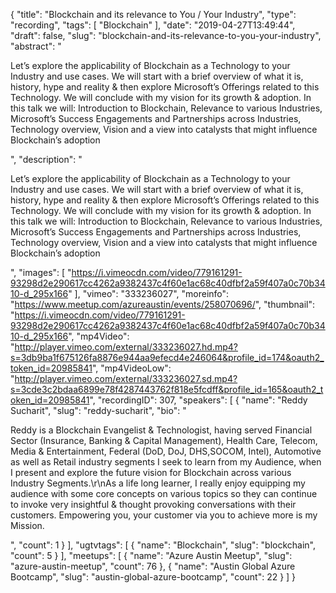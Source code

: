 {
  "title": "Blockchain and its relevance to You / Your Industry",
  "type": "recording",
  "tags": [
    "Blockchain"
  ],
  "date": "2019-04-27T13:49:44",
  "draft": false,
  "slug": "blockchain-and-its-relevance-to-you-your-industry",
  "abstract": "<p>Let’s explore the applicability of Blockchain as a Technology to your Industry and use cases. We will start with a brief overview of what it is, history, hype and reality & then explore Microsoft’s Offerings related to this Technology. We will conclude with my vision for its growth & adoption. In this talk we will: Introduction to Blockchain, Relevance to various Industries, Microsoft’s Success Engagements and Partnerships across Industries, Technology overview, Vision and a view into catalysts that might influence Blockchain’s adoption</p>",
  "description": "<p>Let’s explore the applicability of Blockchain as a Technology to your Industry and use cases. We will start with a brief overview of what it is, history, hype and reality & then explore Microsoft’s Offerings related to this Technology. We will conclude with my vision for its growth & adoption. In this talk we will: Introduction to Blockchain, Relevance to various Industries, Microsoft’s Success Engagements and Partnerships across Industries, Technology overview, Vision and a view into catalysts that might influence Blockchain’s adoption</p>",
  "images": [
    "https://i.vimeocdn.com/video/779161291-93298d2e290617cc4262a9382437c4f60e1ac68c40dfbf2a59f407a0c70b3410-d_295x166"
  ],
  "vimeo": "333236027",
  "moreinfo": "https://www.meetup.com/azureaustin/events/258070696/",
  "thumbnail": "https://i.vimeocdn.com/video/779161291-93298d2e290617cc4262a9382437c4f60e1ac68c40dfbf2a59f407a0c70b3410-d_295x166",
  "mp4Video": "http://player.vimeo.com/external/333236027.hd.mp4?s=3db9ba1f675126fa8876e944aa9efecd4e246064&profile_id=174&oauth2_token_id=20985841",
  "mp4VideoLow": "http://player.vimeo.com/external/333236027.sd.mp4?s=3cde3c2bdaa6899e78f4287443762f818e5fcdff&profile_id=165&oauth2_token_id=20985841",
  "recordingID": 307,
  "speakers": [
    {
      "name": "Reddy Sucharit",
      "slug": "reddy-sucharit",
      "bio": "<p>Reddy is a Blockchain Evangelist & Technologist, having served Financial Sector (Insurance, Banking & Capital Management), Health Care, Telecom, Media & Entertainment, Federal (DoD, DoJ, DHS,SOCOM, Intel), Automotive as well as Retail industry segments I seek to learn from my Audience, when I present and explore the future vision for Blockchain across various Industry Segments.\r\nAs a life long learner, I really enjoy equipping my audience with some core concepts on various topics so they can continue to invoke very insightful & thought provoking conversations with their customers. Empowering you, your customer via you to achieve more is my Mission.</p>",
      "count": 1
    }
  ],
  "ugtvtags": [
    {
      "name": "Blockchain",
      "slug": "blockchain",
      "count": 5
    }
  ],
  "meetups": [
    {
      "name": "Azure Austin Meetup",
      "slug": "azure-austin-meetup",
      "count": 76
    },
    {
      "name": "Austin Global Azure Bootcamp",
      "slug": "austin-global-azure-bootcamp",
      "count": 22
    }
  ]
}
